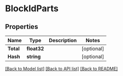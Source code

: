 # BlockIdParts

## Properties

Name | Type | Description | Notes
------------ | ------------- | ------------- | -------------
**Total** | **float32** |  | [optional] 
**Hash** | **string** |  | [optional] 

[[Back to Model list]](../README.md#documentation-for-models) [[Back to API list]](../README.md#documentation-for-api-endpoints) [[Back to README]](../README.md)


